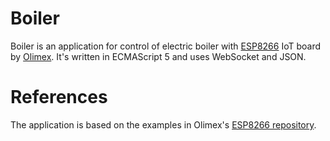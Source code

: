 # Boiler

Boiler is an application for control of electric boiler with [ESP8266](https://www.olimex.com/Products/IoT/ESP8266/) IoT board by [Olimex](https://www.olimex.com/). It's written in ECMAScript 5 and uses WebSocket and JSON.

# References

The application is based on the examples in Olimex's [ESP8266 repository](https://github.com/OLIMEX/ESP8266).

